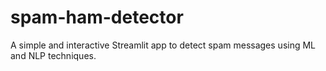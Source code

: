 # spam-ham-detector
A simple and interactive Streamlit app to detect spam messages using ML and NLP techniques.
